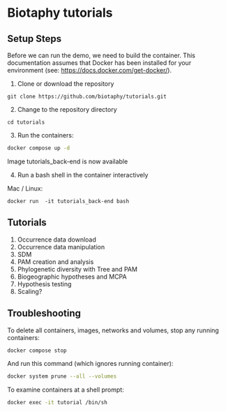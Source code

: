 # Biotaphy tutorials

## Setup Steps

Before we can run the demo, we need to build the container.  This documentation
assumes that Docker has been installed for your environment 
(see: https://docs.docker.com/get-docker/).

1. Clone or download the repository
```commandline
git clone https://github.com/biotaphy/tutorials.git
```

2. Change to the repository directory
```commandline
cd tutorials
```

3. Run the containers:

```zsh
docker compose up -d
```

Image tutorials_back-end is now available

[//]: # (### Development)
[//]: # ()
[//]: # (Run the containers:)
[//]: # (```zsh)
[//]: # (docker compose -f docker-compose.yml -f docker-compose.development.yml up)
[//]: # (```)

4. Run a bash shell in the container interactively

Mac / Linux:
```commandline
docker run  -it tutorials_back-end bash
```

[//]: # (or Windows:)
[//]: # (```commandline)
[//]: # (docker run -v %cd%/data:/demo -it dc_demo bash)
[//]: # (```)


## Tutorials

1. Occurrence data download
2. Occurrence data manipulation
3. SDM
4. PAM creation and analysis
5. Phylogenetic diversity with Tree and PAM
6. Biogeographic hypotheses and MCPA
7. Hypothesis testing
8. Scaling?


## Troubleshooting

To delete all containers, images, networks and volumes, stop any running
containers:

```zsh
docker compose stop
```

And run this command (which ignores running container):

```zsh
docker system prune --all --volumes
```

To examine containers at a shell prompt: 

```zsh
docker exec -it tutorial /bin/sh
```

